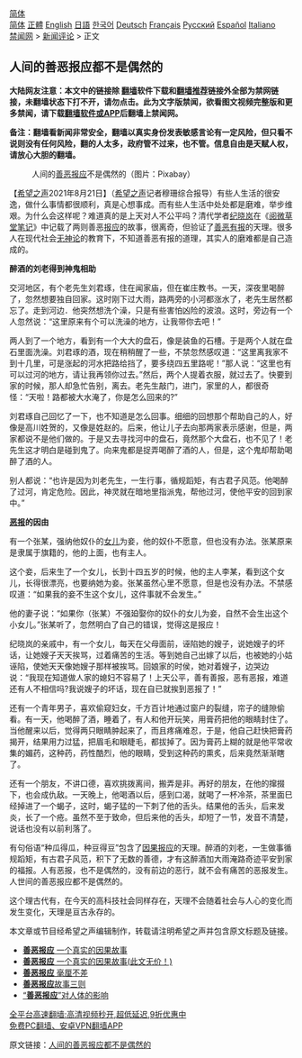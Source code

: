 <!-- 面包屑导航 --> <div class="breadcrumb"><!-- GTranslate: https://gtranslate.io/ -->  <div class="switcher notranslate">  <div class="selected">  <a href="#" onclick="return false;"> 简体</a>  </div>  <div class="option">  <a href="https://www.bannedbook.org" onclick="doGTranslate('zh-CN|zh-CN');jQuery('div.switcher div.selected a').html(jQuery(this).html());return false;" title="简体中文" class="nturl selected"> 简体</a>  <a href="https://www.bannedbook.org/zh-tw/" onclick="doGTranslate('zh-CN|zh-TW');jQuery('div.switcher div.selected a').html(jQuery(this).html());return false;" title="繁體中文" class="nturl"> 正體</a>  <a href="https://www.bannedbook.org/en/" onclick="doGTranslate('zh-CN|en');jQuery('div.switcher div.selected a').html(jQuery(this).html());return false;" title="English" class="nturl"> English</a>  <a href="https://www.bannedbook.org/ja/" onclick="doGTranslate('zh-CN|ja');jQuery('div.switcher div.selected a').html(jQuery(this).html());return false;" title="日本語" class="nturl"> 日語</a>  <a href="https://www.bannedbook.org/ko/" onclick="doGTranslate('zh-CN|ko');jQuery('div.switcher div.selected a').html(jQuery(this).html());return false;" title="한국어" class="nturl"> 한국어</a>  <a href="https://www.bannedbook.org/de/" onclick="doGTranslate('zh-CN|de');jQuery('div.switcher div.selected a').html(jQuery(this).html());return false;" title="Deutsch" class="nturl"> Deutsch</a>  <a href="https://www.bannedbook.org/fr/" onclick="doGTranslate('zh-CN|fr');jQuery('div.switcher div.selected a').html(jQuery(this).html());return false;" title="Français" class="nturl"> Français</a>  <a href="https://www.bannedbook.org/ru/" onclick="doGTranslate('zh-CN|ru');jQuery('div.switcher div.selected a').html(jQuery(this).html());return false;" title="Русский" class="nturl"> Русский</a>  <a href="https://www.bannedbook.org/es/" onclick="doGTranslate('zh-CN|es');jQuery('div.switcher div.selected a').html(jQuery(this).html());return false;" title="Español" class="nturl"> Español</a>  <a href="https://www.bannedbook.org/it/" onclick="doGTranslate('zh-CN|it');jQuery('div.switcher div.selected a').html(jQuery(this).html());return false;" title="Italiano" class="nturl"> Italiano</a>  </div>  </div>      <div class='breadcrumb-sub'><!-- Breadcrumb NavXT 6.3.0 --> <a href="https://www.bannedbook.org/" class="home">禁闻网</a> &gt; <a href="https://www.bannedbook.org/bnews/comments/" class="category">新闻评论</a> &gt; 正文</div></div><h2>人间的善恶报应都不是偶然的</h2> <p class="notice"><b>大陆网友注意：本文中的链接除 <a href="https://github.com/bannedbook/fanqiang" >翻墙</a>软件下载和<a href="https://github.com/killgcd/justmysocks/blob/master/README.md">翻墙推荐</a>链接外全部为禁网链接，未翻墙状态下打不开，请勿点击。此为文字版禁闻，欲看图文视频完整版和更多禁闻，请下载<a href="https://github.com/bannedbook/fanqiang">翻墙软件或APP</a>后翻墙上禁闻网。</p><p>备注：翻墙看新闻非常安全，翻墙以真实身份发表敏感言论有一定风险，但只看不说则没有任何风险，翻的人太多，政府管不过来，也不管。信息自由是天赋人权，请放心大胆的翻墙。</b></p>  <div class="entry"> <figure> <p><figcaption>人间的<a href="https://www.bannedbook.org/bnews/tag/%E5%96%84%E6%81%B6%E6%8A%A5%E5%BA%94/" class="st_tag internal_tag" rel="tag" title="标签 善恶报应 下的日志">善恶报应</a>不是偶然的（图片：Pixabay）</figcaption></figure> <p>【<span class='wp_keywordlink_affiliate'><a href="https://www.soundofhope.org" title="希望之声" target="_blank">希望之声</a></span>2021年8月21日】（<a href="https://www.bannedbook.org/bnews/tag/%e5%b8%8c%e6%9c%9b%e4%b9%8b%e5%a3%b0/" class="st_tag internal_tag" rel="tag" title="标签 希望之声 下的日志">希望之声</a>记者穆珊综合报导）有些人生活的很安逸，做什么事情都很顺利，真是心想事成。而有些人生活中处处都是磨难，举步维艰。为什么会这样呢？难道真的是上天对人不公平吗？清代学者<a href="https://www.bannedbook.org/bnews/tag/%e7%ba%aa%e6%99%93%e5%b2%9a/" class="st_tag internal_tag" rel="tag" title="标签 纪晓岚 下的日志">纪晓岚</a>在《<span class='wp_keywordlink'><a href="https://www.bannedbook.org/forum24/topic2857.html" title="《阅微草堂笔记》" target="_blank">阅微草堂笔记</a></span>》中记载了两则善恶<a href="https://www.bannedbook.org/bnews/tag/%E6%8A%A5%E5%BA%94/" class="st_tag internal_tag" rel="tag" title="标签 报应 下的日志">报应</a>的故事，很离奇，但验证了<a href="https://www.bannedbook.org/bnews/tag/%e5%96%84%e6%81%b6%e6%9c%89%e6%8a%a5/" class="st_tag internal_tag" rel="tag" title="标签 善恶有报 下的日志">善恶有报</a>的天理。很多人在现代社会<a href="https://www.bannedbook.org/bnews/tag/%e6%97%a0%e7%a5%9e%e8%ae%ba/" class="st_tag internal_tag" rel="tag" title="标签 无神论 下的日志">无神论</a>的教育下，不知道善恶有报的道理，其实人的磨难都是自己造成的。</p> <p><strong>醉酒的刘老得到神鬼相助</strong></p> <p>交河地区，有个老先生刘君琢，住在闻家庙，但在崔庄教书。一天，深夜里喝醉了，忽然想要独自回家。这时刚下过大雨，路两旁的小河都涨水了，老先生居然都忘了。走到河边．他突然想洗个澡，只是有些害怕凶险的波浪。这时，旁边有一个人忽然说：“这里原来有个可以洗澡的地方，让我带你去吧！”</p> <p>两人到了一个地方，看到有一个大大的盘石，像是装鱼的石槽。于是两个人就在盘石里面洗澡。刘君琢的酒，现在稍稍醒了一些，不禁忽然感叹道：“这里离我家不到十几里，可是涨起的河水把路给挡了，要多绕四五里路呢！”那人说：“这里也有可以过河的地方，请让我再领你过去。”然后，两个人提着衣服，就过去了。快要到家的时候，那人却急忙告别，离去。老先生敲门，进门，家里的人，都很奇怪：“天啦！路都被大水淹了，你是怎么回来的?”</p>  <p>刘君琢自己回忆了一下，也不知道是怎么回事。细细的回想那个帮助自己的人，好像是高川姓贺的，又像是姓赵的。后来，他让儿子去向那两家表示感谢，但是，两家都说不是他们做的。于是又去寻找河中的盘石，竟然那个大盘石，也不见了！老先生这才明白是碰到鬼了。向来鬼都是捉弄喝醉了酒的人，但是，这个鬼却帮助喝醉了酒的人。</p> <p>别人都说：“也许是因为刘老先生，一生行事，循规蹈矩，有古君子风范。他喝醉了过河，肯定危险。因此，神灵就在暗地里指派鬼，帮他过河，使他平安的回到家中。”</p> <p><strong><a href="https://www.bannedbook.org/bnews/tag/%E6%81%B6%E6%8A%A5/" class="st_tag internal_tag" rel="tag" title="标签 恶报 下的日志">恶报</a>的因由       </strong></p> <p>有一个张某，强纳他奴仆的<a href="https://www.bannedbook.org/bnews/tag/%e5%a5%b3%e5%84%bf/" class="st_tag internal_tag" rel="tag" title="标签 女儿 下的日志">女儿</a>为妾，他的奴仆不愿意，但也没有办法。张某原来是隶属于旗籍的，他的上面，也有主人。</p>  <p>这个妾，后来生了一个女儿，长到十四五岁的时候，他的主人李某，看到这个女儿，长得很漂亮，也要纳她为妾。张某虽然心里不愿意，但是也没有办法。不禁感叹道：“如果我的妾不生这个女儿，这件事就不会发生。”</p> <p>他的妻子说：“如果你（张某）不强廹娶你的奴仆的女儿为妾，自然不会生出这个小女儿。”张某听了，忽然明白了自己的错误，觉得这是报应！</p> <p>纪晓岚的亲戚中，有一个女儿，每天在父母面前，诬陷她的嫂子，说她嫂子的坏话，让她嫂子天天挨骂，过着痛苦的生活。等到她自己出嫁了以后，也被她的小姑诬陷，使她天天像她嫂子那样被挨骂。回娘家的时侯，她对着嫂子，边哭边说：“我现在知道做人家的媳妇不容易了！上天公平，善有善报，恶有恶报，难道还有人不相信吗?我说嫂子的坏话，现在自已就挨到恶报了！”</p> <p>还有一个青年男子，喜欢偷窥妇女，千方百计地通过窗户的裂缝，帘子的缝隙偷看。有一天，他喝醉了酒，睡着了，有人和他开玩笑，用膏药把他的眼睛封住了。当他醒来以后，觉得两只眼睛肿起来了，而且疼痛难忍，于是，他自己赶快把膏药揭开，结果用力过猛，把眉毛和眼睫毛，都拔掉了。因为膏药上糊的就是他平常收集的媚药，这种药，药性酷烈，他的眼睛，受到这种药的熏炙，后来竟然渐渐瞎了。</p>  <p>还有一个朋友，不讲口德，喜欢挑拨离间，搬弄是非。再好的朋友，在他的撺掇下，也会成仇敌。一天晚上，他喝酒以后，感到口渴，就喝了一杯冷茶，茶里面巳经掉进了一个蝎子，这时，蝎子猛的一下刺了他的舌头。结果他的舌头，后来发炎，长了一个疮。虽然不至于致命，但后来他的舌头，却短了一节，发音不清楚，说话也没有以前利落了。</p> <p>有句俗语“种瓜得瓜，种豆得豆”包含了<a href="https://www.bannedbook.org/bnews/tag/%e5%9b%a0%e6%9e%9c%e6%8a%a5%e5%ba%94/" class="st_tag internal_tag" rel="tag" title="标签 因果报应 下的日志">因果报应</a>的天理。醉酒的刘老，一生做事循规蹈矩，有古君子风范，积下了无数的善德，才有这醉酒加大雨淹路奇迹平安到家的福报。人有恶报，也不是偶然的，没有前边的恶行，就不会有痛苦的恶报发生。人世间的善恶报应都不是偶然的。</p> <p>这个理古代有，在今天的高科技社会同样存在，天理不会随着社会与人心的变化而发生变化，天理是亘古永存的。</p> <p>本文章或节目经希望之声编辑制作，转载请注明希望之声并包含原文标题及链接。 </p>  <ul class='op-related-articles' title='相关阅读'> <li><a href='https://www.bannedbook.org/bnews/funmedia/20200814/1379905.html' target='_blank'><b>善恶报应</b> 一个真实的因果故事</a></li> <li><a href='https://www.bannedbook.org/bnews/funmedia/20200222/1281484.html' target='_blank'><b>善恶报应</b> 一个真实的因果故事(此文无价！)</a></li> <li><a href='https://www.bannedbook.org/bnews/tculture/20160420/674497.html' target='_blank'><b>善恶报应</b> 毫厘不差</a></li> <li><a href='https://www.bannedbook.org/bnews/tculture/20161109/611418.html' target='_blank'><b>善恶报应</b>故事三则</a></li> <li><a href='https://www.bannedbook.org/bnews/sohnews/20160219/504278.html' target='_blank'>“<b>善恶报应</b>”对人体的影响</a></li> </ul> <p class="texttj"> <a href="https://github.com/bannedbook/fanqiang/wiki/V2ray%E6%9C%BA%E5%9C%BA" target="_blank">全平台高速翻墙:高清视频秒开,超低延迟,9折优惠中</a><br/> <a href="https://github.com/bannedbook/fanqiang/wiki/%E7%A6%81%E9%97%BB%E7%BD%91%E5%AE%89%E5%8D%93%E7%BF%BB%E5%A2%99%E6%96%B0%E9%97%BBAPP" target="_blank">免费PC翻墙、安卓VPN翻墙APP</a></p><p>原文链接：<a class="src_link"  href="https://www.soundofhope.org/post/537623" target="_blank">人间的善恶报应都不是偶然的</a></p><a name='sharetosocial'></a>  <div style="margin-bottom:5px;padding-bottom:5px;clear:both"> <div id="archive-pix-1" class="banner-ads"> <!-- AuctionX Display platform tag START --> <div id="26318x728x90x621x_ADSLOT2" clicktrack="%%CLICK_URL_ESC%%"></div> <!-- AuctionX Display platform tag END --> </div> <div id="archive-pix-2" class="banner-ads"> <!-- AuctionX Display platform tag START --> <div id="26315x300x250x621x_ADSLOT2" clicktrack="%%CLICK_URL_ESC%%"></div> <!-- AuctionX Display platform tag END --> </div> </div>  <div id="archive-pix-1" class="banner-ads"> <!-- AuctionX Display platform tag START --> <div id="26318x728x90x621x_ADSLOT3" clicktrack="%%CLICK_URL_ESC%%"></div> <!-- AuctionX Display platform tag END --> </div> </div><!--END ENTRY--> 